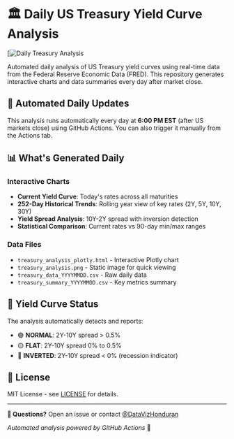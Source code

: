 # 🏛️ Daily US Treasury Yield Curve Analysis

[![Daily Treasury Analysis]([https://datavizhonduran.github.io/treasury_dashboard/treasury_analysis_plotly.html])

Automated daily analysis of US Treasury yield curves using real-time data from the Federal Reserve Economic Data (FRED). This repository generates interactive charts and data summaries every day after market close.

## 🔄 Automated Daily Updates

This analysis runs automatically every day at **6:00 PM EST** (after US markets close) using GitHub Actions. You can also trigger it manually from the Actions tab.

## 📊 What's Generated Daily

### Interactive Charts
- **Current Yield Curve**: Today's rates across all maturities
- **252-Day Historical Trends**: Rolling year view of key rates (2Y, 5Y, 10Y, 30Y)
- **Yield Spread Analysis**: 10Y-2Y spread with inversion detection
- **Statistical Comparison**: Current rates vs 90-day min/max ranges

### Data Files
- `treasury_analysis_plotly.html` - Interactive Plotly chart
- `treasury_analysis.png` - Static image for quick viewing
- `treasury_data_YYYYMMDD.csv` - Raw daily data
- `treasury_summary_YYYYMMDD.csv` - Key metrics summary

## 🚨 Yield Curve Status

The analysis automatically detects and reports:
- 🟢 **NORMAL**: 2Y-10Y spread > 0.5%
- 🟡 **FLAT**: 2Y-10Y spread 0% to 0.5%
- 🔴 **INVERTED**: 2Y-10Y spread < 0% (recession indicator)


## 📜 License

MIT License - see [LICENSE](LICENSE) for details.

---

**📧 Questions?** Open an issue or contact [@DataVizHonduran](https://github.com/DataVizHonduran)

*Automated analysis powered by GitHub Actions* 🤖
